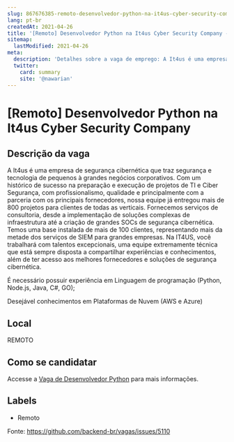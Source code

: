 ```yaml
---
slug: 867676385-remoto-desenvolvedor-python-na-it4us-cyber-security-company
lang: pt-br
createdAt: 2021-04-26
title: '[Remoto] Desenvolvedor Python na It4us Cyber Security Company - Vaga de Emprego'
sitemap:
  lastModified: 2021-04-26
meta:
  description: 'Detalhes sobre a vaga de emprego: A It4us é uma empresa de segurança cibernética que traz segurança e tecnologia de pequenos à grandes negócios corporativos. Com um histórico de sucesso na preparação e execução de projetos de TI e Ciber Segurança, com profissionalismo, qualidade e principalmente com a parceria com os principais fornecedores, nossa equipe já entregou mais de 800 projetos para clientes de todas as verticais. Fornecemos serviços de consultoria, desde a implementação de soluções complexas de infraestrutura até a criação de grandes SOCs de segurança cibernética. Temos uma base instalada de mais de 100 clientes, representando mais da metade dos serviços de SIEM para grandes empresas. Na IT4US, você trabalhará com talentos excepcionais, uma equipe extremamente técnica que está sempre disposta a compartilhar experiências e conhecimentos, além de ter acesso aos melhores fornecedores e soluções de segurança cibernética.   É necessário possuir experiência em Linguagem de programação (Python, Node.js, Java, C#, GO);   Desejável conhecimentos em Plataformas de Nuvem (AWS e Azure)'
  twitter:
    card: summary
    site: '@nawarian'
---
```


# [Remoto] Desenvolvedor Python na It4us Cyber Security Company

## Descrição da vaga 
A It4us é uma empresa de segurança cibernética que traz segurança e tecnologia de pequenos à grandes negócios corporativos. Com um histórico de sucesso na preparação e execução de projetos de TI e Ciber Segurança, com profissionalismo, qualidade e principalmente com a parceria com os principais fornecedores, nossa equipe já entregou mais de 800 projetos para clientes de todas as verticais. Fornecemos serviços de consultoria, desde a implementação de soluções complexas de infraestrutura até a criação de grandes SOCs de segurança cibernética. Temos uma base instalada de mais de 100 clientes, representando mais da metade dos serviços de SIEM para grandes empresas. Na IT4US, você trabalhará com talentos excepcionais, uma equipe extremamente técnica que está sempre disposta a compartilhar experiências e conhecimentos, além de ter acesso aos melhores fornecedores e soluções de segurança cibernética.

  

É necessário possuir experiência em Linguagem de programação (Python, Node.js, Java, C#, GO);

  

Desejável conhecimentos em Plataformas de Nuvem (AWS e Azure)
## Local 
REMOTO 
## Como se candidatar 
Accesse a [Vaga de Desenvolvedor Python](https://nerdprogramador.com.br/it4us-desenvolvedor-python/9e1813a7-5758-46d4-a2ab-4ff2a78c9ba4?utm_source=github) para mais informações. 
## Labels 
* Remoto 


Fonte: https://github.com/backend-br/vagas/issues/5110